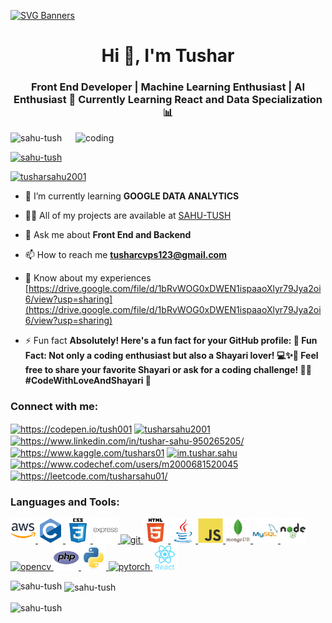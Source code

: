 [![SVG Banners](https://svg-banners.vercel.app/api?type=typeWriter&text1=Tushar%20Sahu%20👨‍💻&width=800&height=400)](https://github.com/Akshay090/svg-banners)
<h1 align="center">Hi 👋, I'm Tushar</h1>
<h3 align="center">Front End Developer | Machine Learning Enthusiast | AI Enthusiast 🚀 Currently Learning React and Data Specialization 📊</h3>

<img align="right" alt="coding" width="400" src="https://user-images.githubusercontent.com/74038190/225813708-98b745f2-7d22-48cf-9150-083f1b00d6c9.gif">
<p align="left"> <img src="https://komarev.com/ghpvc/?username=sahu-tush&label=Profile%20views&color=0e75b6&style=flat" alt="sahu-tush" /> </p>

<p align="left"> <a href="https://github.com/ryo-ma/github-profile-trophy"><img src="https://github-profile-trophy.vercel.app/?username=sahu-tush" alt="sahu-tush" /></a> </p>

<p align="left"> <a href="https://twitter.com/tusharsahu2001" target="blank"><img src="https://img.shields.io/twitter/follow/tusharsahu2001?logo=twitter&style=for-the-badge" alt="tusharsahu2001" /></a> </p>

- 🌱 I’m currently learning **GOOGLE DATA ANALYTICS**

- 👨‍💻 All of my projects are available at [SAHU-TUSH](SAHU-TUSH)

- 💬 Ask me about **Front End and Backend**

- 📫 How to reach me **tusharcvps123@gmail.com**

- 📄 Know about my experiences [https://drive.google.com/file/d/1bRvWOG0xDWEN1ispaaoXlyr79Jya2oi6/view?usp=sharing](https://drive.google.com/file/d/1bRvWOG0xDWEN1ispaaoXlyr79Jya2oi6/view?usp=sharing)

- ⚡ Fun fact **Absolutely! Here's a fun fact for your GitHub profile: 🌟 Fun Fact: Not only a coding enthusiast but also a Shayari lover! 💻✨📜 Feel free to share your favorite Shayari or ask for a coding challenge! 🚀📝 #CodeWithLoveAndShayari 💖**

<h3 align="left">Connect with me:</h3>
<p align="left">
<a href="https://codepen.io/https://codepen.io/tush001" target="blank"><img align="center" src="https://raw.githubusercontent.com/rahuldkjain/github-profile-readme-generator/master/src/images/icons/Social/codepen.svg" alt="https://codepen.io/tush001" height="30" width="40" /></a>
<a href="https://twitter.com/tusharsahu2001" target="blank"><img align="center" src="https://raw.githubusercontent.com/rahuldkjain/github-profile-readme-generator/master/src/images/icons/Social/twitter.svg" alt="tusharsahu2001" height="30" width="40" /></a>
<a href="https://linkedin.com/in/https://www.linkedin.com/in/tushar-sahu-950265205/" target="blank"><img align="center" src="https://raw.githubusercontent.com/rahuldkjain/github-profile-readme-generator/master/src/images/icons/Social/linked-in-alt.svg" alt="https://www.linkedin.com/in/tushar-sahu-950265205/" height="30" width="40" /></a>
<a href="https://kaggle.com/https://www.kaggle.com/tushars01" target="blank"><img align="center" src="https://raw.githubusercontent.com/rahuldkjain/github-profile-readme-generator/master/src/images/icons/Social/kaggle.svg" alt="https://www.kaggle.com/tushars01" height="30" width="40" /></a>
<a href="https://instagram.com/im.tushar.sahu" target="blank"><img align="center" src="https://raw.githubusercontent.com/rahuldkjain/github-profile-readme-generator/master/src/images/icons/Social/instagram.svg" alt="im.tushar.sahu" height="30" width="40" /></a>
<a href="https://www.codechef.com/users/https://www.codechef.com/users/m2000681520045" target="blank"><img align="center" src="https://cdn.jsdelivr.net/npm/simple-icons@3.1.0/icons/codechef.svg" alt="https://www.codechef.com/users/m2000681520045" height="30" width="40" /></a>
<a href="https://www.leetcode.com/https://leetcode.com/tusharsahu01/" target="blank"><img align="center" src="https://raw.githubusercontent.com/rahuldkjain/github-profile-readme-generator/master/src/images/icons/Social/leet-code.svg" alt="https://leetcode.com/tusharsahu01/" height="30" width="40" /></a>
</p>

<h3 align="left">Languages and Tools:</h3>
<p align="left"> <a href="https://aws.amazon.com" target="_blank" rel="noreferrer"> <img src="https://raw.githubusercontent.com/devicons/devicon/master/icons/amazonwebservices/amazonwebservices-original-wordmark.svg" alt="aws" width="40" height="40"/> </a> <a href="https://www.cprogramming.com/" target="_blank" rel="noreferrer"> <img src="https://raw.githubusercontent.com/devicons/devicon/master/icons/c/c-original.svg" alt="c" width="40" height="40"/> </a> <a href="https://www.w3schools.com/css/" target="_blank" rel="noreferrer"> <img src="https://raw.githubusercontent.com/devicons/devicon/master/icons/css3/css3-original-wordmark.svg" alt="css3" width="40" height="40"/> </a> <a href="https://expressjs.com" target="_blank" rel="noreferrer"> <img src="https://raw.githubusercontent.com/devicons/devicon/master/icons/express/express-original-wordmark.svg" alt="express" width="40" height="40"/> </a> <a href="https://git-scm.com/" target="_blank" rel="noreferrer"> <img src="https://www.vectorlogo.zone/logos/git-scm/git-scm-icon.svg" alt="git" width="40" height="40"/> </a> <a href="https://www.w3.org/html/" target="_blank" rel="noreferrer"> <img src="https://raw.githubusercontent.com/devicons/devicon/master/icons/html5/html5-original-wordmark.svg" alt="html5" width="40" height="40"/> </a> <a href="https://www.java.com" target="_blank" rel="noreferrer"> <img src="https://raw.githubusercontent.com/devicons/devicon/master/icons/java/java-original.svg" alt="java" width="40" height="40"/> </a> <a href="https://developer.mozilla.org/en-US/docs/Web/JavaScript" target="_blank" rel="noreferrer"> <img src="https://raw.githubusercontent.com/devicons/devicon/master/icons/javascript/javascript-original.svg" alt="javascript" width="40" height="40"/> </a> <a href="https://www.mongodb.com/" target="_blank" rel="noreferrer"> <img src="https://raw.githubusercontent.com/devicons/devicon/master/icons/mongodb/mongodb-original-wordmark.svg" alt="mongodb" width="40" height="40"/> </a> <a href="https://www.mysql.com/" target="_blank" rel="noreferrer"> <img src="https://raw.githubusercontent.com/devicons/devicon/master/icons/mysql/mysql-original-wordmark.svg" alt="mysql" width="40" height="40"/> </a> <a href="https://nodejs.org" target="_blank" rel="noreferrer"> <img src="https://raw.githubusercontent.com/devicons/devicon/master/icons/nodejs/nodejs-original-wordmark.svg" alt="nodejs" width="40" height="40"/> </a> <a href="https://opencv.org/" target="_blank" rel="noreferrer"> <img src="https://www.vectorlogo.zone/logos/opencv/opencv-icon.svg" alt="opencv" width="40" height="40"/> </a> <a href="https://www.php.net" target="_blank" rel="noreferrer"> <img src="https://raw.githubusercontent.com/devicons/devicon/master/icons/php/php-original.svg" alt="php" width="40" height="40"/> </a> <a href="https://www.python.org" target="_blank" rel="noreferrer"> <img src="https://raw.githubusercontent.com/devicons/devicon/master/icons/python/python-original.svg" alt="python" width="40" height="40"/> </a> <a href="https://pytorch.org/" target="_blank" rel="noreferrer"> <img src="https://www.vectorlogo.zone/logos/pytorch/pytorch-icon.svg" alt="pytorch" width="40" height="40"/> </a> <a href="https://reactjs.org/" target="_blank" rel="noreferrer"> <img src="https://raw.githubusercontent.com/devicons/devicon/master/icons/react/react-original-wordmark.svg" alt="react" width="40" height="40"/> </a> </p>

<p><img align="left" src="https://github-readme-stats.vercel.app/api/top-langs?username=sahu-tush&show_icons=true&locale=en&layout=compact" alt="sahu-tush" /></p>

<p>&nbsp;<img align="center" src="https://github-readme-stats.vercel.app/api?username=sahu-tush&show_icons=true&locale=en" alt="sahu-tush" /></p>

<p><img align="center" src="https://github-readme-streak-stats.herokuapp.com/?user=sahu-tush&" alt="sahu-tush" /></p>
